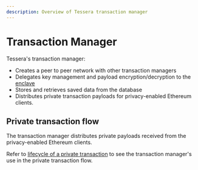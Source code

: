 ```yaml
---
description: Overview of Tessera transaction manager
---
```


# Transaction Manager

Tessera's transaction manager:

- Creates a peer to peer network with other transaction managers
- Delegates key management and payload encryption/decryption to the [enclave](Enclave.md)
- Stores and retrieves saved data from the database
- Distributes private transaction payloads for privacy-enabled Ethereum clients.

## Private transaction flow

The transaction manager distributes private payloads received from the privacy-enabled
Ethereum clients.

Refer to [lifecycle of a private transaction](https://docs.goquorum.consensys.net/Concepts/Privacy/PrivateTransactionLifecycle/) to see the transaction manager's use in the private transaction flow.
